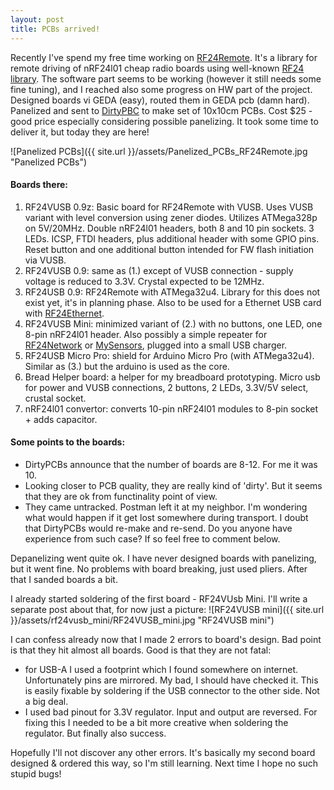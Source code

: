```yaml
---
layout: post
title: PCBs arrived!
---
```


Recently I've spend my free time working on [RF24Remote](https://github.com/mz-fuzzy/RF24Remote). It's a library for remote driving of nRF24l01 cheap radio boards using well-known [RF24 library](https://github.com/TMRh20/RF24). The software part seems to be working (however it still needs some fine tuning), and I reached also some progress on HW part of the project. Designed boards vi GEDA (easy), routed them in GEDA pcb (damn hard). Panelized and sent to [DirtyPBC](http://dirtypcbs.com/) to make set of 10x10cm PCBs. Cost $25 - good price especially considering possible panelizing. It took some time to deliver it, but today they are here!

![Panelized PCBs]({{ site.url }}/assets/Panelized_PCBs_RF24Remote.jpg "Panelized PCBs")

#### Boards there:

1. RF24VUSB 0.9z: Basic board for RF24Remote with VUSB. Uses VUSB variant with level conversion using zener diodes. Utilizes ATMega328p on 5V/20MHz. Double nRF24l01 headers, both 8 and 10 pin sockets. 3 LEDs. ICSP, FTDI headers, plus additional header with some GPIO pins. Reset button and one additional button intended for FW flash initiation via VUSB.
2. RF24VUSB 0.9: same as (1.) except of VUSB connection - supply voltage is reduced to 3.3V. Crystal expected to be 12MHz.
3. RF24USB 0.9: RF24Remote with ATMega32u4. Library for this does not exist yet, it's in planning phase. Also to be used for a Ethernet USB card with [RF24Ethernet](http://tmrh20.github.io/RF24Ethernet/).
4. RF24VUSB Mini: minimized variant of (2.) with no buttons, one LED, one 8-pin nRF24l01 header. Also possibly a simple repeater for [RF24Network](https://tmrh20.github.io/RF24Network/) or [MySensors](http://www.mysensors.org/), plugged into a small USB charger.
5. RF24USB Micro Pro: shield for Arduino Micro Pro (with ATMega32u4). Similar as (3.) but the arduino is used as the core.
6. Bread Helper board: a helper for my breadboard prototyping. Micro usb for power and VUSB connections, 2 buttons, 2 LEDs, 3.3V/5V select, crustal socket.
7. nRF24l01 convertor: converts 10-pin nRF24l01 modules to 8-pin socket + adds capacitor.

#### Some points to the boards:

* DirtyPCBs announce that the number of boards are 8-12. For me it was 10.
* Looking closer to PCB quality, they are really kind of 'dirty'. But it seems that they are ok from functinality point of view.
* They came untracked. Postman left it at my neighbor. I'm wondering what would happen if it get lost somewhere during transport. I doubt that DirtyPCBs would re-make and re-send. Do you anyone have experience from such case? If so feel free to comment below.

Depanelizing went quite ok. I have never designed boards with panelizing, but it went fine. No problems with board breaking, just used pliers. After that I sanded boards a bit.

I already started soldering of the first board - RF24VUsb Mini. I'll write a separate post about that, for now just a picture:
![RF24VUSB mini]({{ site.url }}/assets/rf24vusb_mini/RF24VUSB_mini.jpg "RF24VUSB mini")

I can confess already now that I made 2 errors to board's design. Bad point is that they hit almost all boards. Good is that they are not fatal:

* for USB-A I used a footprint which I found somewhere on internet. Unfortunately pins are mirrored. My bad, I should have checked it. This is easily fixable by soldering if the USB connector to the other side. Not a big deal.
* I used bad pinout for 3.3V regulator. Input and output are reversed. For fixing this I needed to be a bit more creative when soldering the regulator. But finally also success.

Hopefully I'll not discover any other errors. It's basically my second board designed & ordered this way, so I'm still learning. Next time I hope no such stupid bugs!


